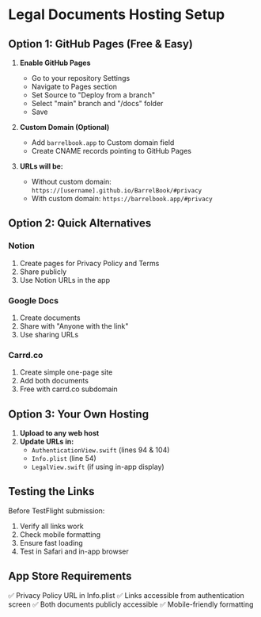 # Legal Documents Hosting Setup

## Option 1: GitHub Pages (Free & Easy)

1. **Enable GitHub Pages**
   - Go to your repository Settings
   - Navigate to Pages section
   - Set Source to "Deploy from a branch"
   - Select "main" branch and "/docs" folder
   - Save

2. **Custom Domain (Optional)**
   - Add `barrelbook.app` to Custom domain field
   - Create CNAME records pointing to GitHub Pages

3. **URLs will be:**
   - Without custom domain: `https://[username].github.io/BarrelBook/#privacy`
   - With custom domain: `https://barrelbook.app/#privacy`

## Option 2: Quick Alternatives

### Notion
1. Create pages for Privacy Policy and Terms
2. Share publicly
3. Use Notion URLs in the app

### Google Docs
1. Create documents
2. Share with "Anyone with the link"
3. Use sharing URLs

### Carrd.co
1. Create simple one-page site
2. Add both documents
3. Free with carrd.co subdomain

## Option 3: Your Own Hosting

1. **Upload to any web host**
2. **Update URLs in:**
   - `AuthenticationView.swift` (lines 94 & 104)
   - `Info.plist` (line 54)
   - `LegalView.swift` (if using in-app display)

## Testing the Links

Before TestFlight submission:
1. Verify all links work
2. Check mobile formatting
3. Ensure fast loading
4. Test in Safari and in-app browser

## App Store Requirements

✅ Privacy Policy URL in Info.plist
✅ Links accessible from authentication screen
✅ Both documents publicly accessible
✅ Mobile-friendly formatting